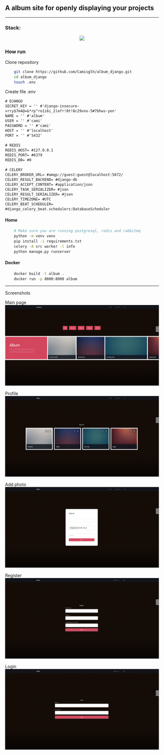 ## A album site for openly displaying your projects

----
### Stack:
<div align="center">
    <img src="https://skillicons.dev/icons?i=python,django,postgresql,redis,rabbitmq,docker" /><br>
</div>

### How run

Clone repository
```bash
    git clone https://github.com/Camisglh/album_django.git
    cd album_django
    touch .env
```

Create file .env
```env
# DJANGO
SECRET_KEY = '' #'django-insecure-vrry$7m4@=&*rp^ro1i6i_2)afr!8t!8c29vnx-5#7bhws-yen'
NAME = '' #'album'
USER = '' #'cami'
PASSWORD = '' #'cami'
HOST = '' #'localhost'
PORT = '' #'5432'

# REDIS
REDIS_HOST= #127.0.0.1
REDIS_PORT= #6379
REDIS_DB= #0

# CELERY
CELERY_BROKER_URL= #amqp://guest:guest@localhost:5672/
CELERY_RESULT_BACKEND= #django-db
CELERY_ACCEPT_CONTENT= #application/json
CELERY_TASK_SERIALIZER= #json
CELERY_RESULT_SERIALIZER= #json
CELERY_TIMEZONE= #UTC
CELERY_BEAT_SCHEDULER= #django_celery_beat.schedulers:DatabaseScheduler

```
#### Home
```bash
    # Make sure you are running postgresql, redis and rabbitmq
    python -m venv venv
    pip install -i requirements.txt
    celery -A src worker -l info
    python manage.py runserver
```
#### Docker
```bash
    docker build -t album .
    docker run -p 8000:8000 album
```

-----

Screenshots

Main page
![img.png](media_readme%2Fimg.png)

Profile
![profle.png](media_readme%2Fprofle.png)

Add photo
![add_photo.png](media_readme%2Fadd_photo.png)

Register
![register.png](media_readme%2Fregister.png)

Login
![login.png](media_readme%2Flogin.png)
